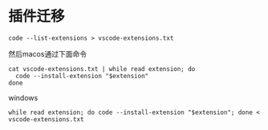 # 插件迁移

```
code --list-extensions > vscode-extensions.txt
```

然后macos通过下面命令

```
cat vscode-extensions.txt | while read extension; do
  code --install-extension "$extension"
done
```

windows

```
while read extension; do code --install-extension "$extension"; done < vscode-extensions.txt
```

